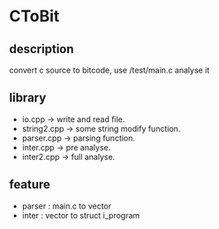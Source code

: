 # CToBit
## description
convert c source to bitcode, use /test/main.c analyse it
## library
- io.cpp -> write and read file.
- string2.cpp -> some string modify function.
- parser.cpp -> parsing function.
- inter.cpp -> pre analyse. 
- inter2.cpp -> full analyse.
## feature
- parser : main.c to vector<string>
- inter : vector<string> to struct i_program
